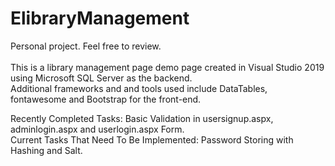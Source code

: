 # ElibraryManagement
Personal project. Feel free to review. <br> <br>
This is a library management page demo page created in Visual Studio 2019 using Microsoft SQL Server as the backend. <br>
Additional frameworks and and tools used include DataTables, fontawesome and Bootstrap for the front-end. <br>

Recently Completed Tasks: Basic Validation in usersignup.aspx, adminlogin.aspx and userlogin.aspx Form. <br>
Current Tasks That Need To Be Implemented: Password Storing with Hashing and Salt.
